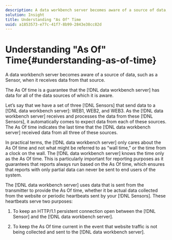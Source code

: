 ```yaml
---
description: A data workbench server becomes aware of a source of data, such as a Sensor, when it receives data from that source.
solution: Insight
title: Understanding "As Of" Time
uuid: a1853573-e77c-41f7-8b99-2843e38cc82d
---
```


# Understanding "As Of" Time{#understanding-as-of-time}

A data workbench server becomes aware of a source of data, such as a Sensor, when it receives data from that source.

 The As Of time is a guarantee that the [!DNL data workbench server] has data for all of the data sources of which it is aware.

Let’s say that we have a set of three [!DNL Sensors] that send data to a [!DNL data workbench server]: WEB1, WEB2, and WEB3. As the [!DNL data workbench server] receives and processes the data from these [!DNL Sensors], it automatically comes to expect data from each of these sources. The As Of time indicates the last time that the [!DNL data workbench server] received data from all three of these sources.

In practical terms, the [!DNL data workbench server] only cares about the As Of time and not what might be referred to as “wall time,” or the time from a clock on the wall. The [!DNL data workbench server] knows the time only as the As Of time. This is particularly important for reporting purposes as it guarantees that reports always run based on the As Of time, which ensures that reports with only partial data can never be sent to end users of the system.

The [!DNL data workbench server] uses data that is sent from the transmitter to provide the As Of time, whether it be actual data collected from the website or periodic heartbeats sent by your [!DNL Sensors]. These heartbeats serve two purposes:

1. To keep an HTTP/1.1 persistent connection open between the [!DNL Sensor] and the [!DNL data workbench server]. 

1. To keep the As Of time current in the event that website traffic is not being collected and sent to the [!DNL data workbench server].

